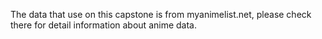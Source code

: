 The data that use on this capstone is from myanimelist.net, please check there for detail information about anime data.

